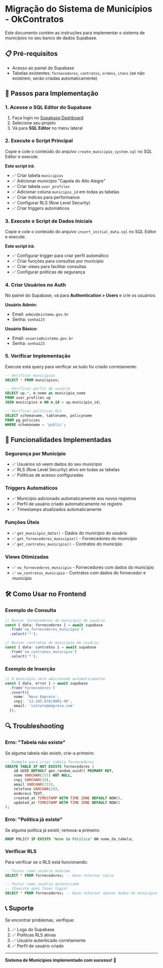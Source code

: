 # Migração do Sistema de Municípios - OkContratos

Este documento contém as instruções para implementar o sistema de municípios no seu banco de dados Supabase.

## 📋 Pré-requisitos

- Acesso ao painel do Supabase
- Tabelas existentes: `fornecedores`, `contratos`, `ordens`, `itens` (se não existirem, serão criadas automaticamente)

## 🚀 Passos para Implementação

### 1. Acesse o SQL Editor do Supabase

1. Faça login no [Supabase Dashboard](https://supabase.com/dashboard)
2. Selecione seu projeto
3. Vá para **SQL Editor** no menu lateral

### 2. Execute o Script Principal

Copie e cole o conteúdo do arquivo `create_municipio_system.sql` no SQL Editor e execute.

**Este script irá:**
- ✅ Criar tabela `municipios`
- ✅ Adicionar município "Capela do Alto Alegre"
- ✅ Criar tabela `user_profiles`
- ✅ Adicionar coluna `municipio_id` em todas as tabelas
- ✅ Criar índices para performance
- ✅ Configurar RLS (Row Level Security)
- ✅ Criar triggers automáticos

### 3. Execute o Script de Dados Iniciais

Copie e cole o conteúdo do arquivo `insert_initial_data.sql` no SQL Editor e execute.

**Este script irá:**
- ✅ Configurar trigger para criar perfil automático
- ✅ Criar funções para consultas por município
- ✅ Criar views para facilitar consultas
- ✅ Configurar políticas de segurança

### 4. Criar Usuários no Auth

No painel do Supabase, vá para **Authentication > Users** e crie os usuários:

**Usuário Admin:**
- Email: `admin@sistema.gov.br`
- Senha: `senha123`

**Usuário Básico:**
- Email: `usuario@sistema.gov.br`
- Senha: `senha123`

### 5. Verificar Implementação

Execute esta query para verificar se tudo foi criado corretamente:

```sql
-- Verificar municípios
SELECT * FROM municipios;

-- Verificar perfis de usuário
SELECT up.*, m.nome as municipio_nome 
FROM user_profiles up 
JOIN municipios m ON m.id = up.municipio_id;

-- Verificar políticas RLS
SELECT schemaname, tablename, policyname 
FROM pg_policies 
WHERE schemaname = 'public';
```

## 🔧 Funcionalidades Implementadas

### Segurança por Município
- ✅ Usuários só veem dados do seu município
- ✅ RLS (Row Level Security) ativo em todas as tabelas
- ✅ Políticas de acesso configuradas

### Triggers Automáticos
- ✅ Município adicionado automaticamente aos novos registros
- ✅ Perfil de usuário criado automaticamente no registro
- ✅ Timestamps atualizados automaticamente

### Funções Úteis
- ✅ `get_municipio_data()` - Dados do município do usuário
- ✅ `get_fornecedores_municipio()` - Fornecedores do município
- ✅ `get_contratos_municipio()` - Contratos do município

### Views Otimizadas
- ✅ `vw_fornecedores_municipio` - Fornecedores com dados do município
- ✅ `vw_contratos_municipio` - Contratos com dados do fornecedor e município

## 🛠️ Como Usar no Frontend

### Exemplo de Consulta

```typescript
// Buscar fornecedores do município do usuário
const { data: fornecedores } = await supabase
  .from('vw_fornecedores_municipio')
  .select('*');

// Buscar contratos do município do usuário
const { data: contratos } = await supabase
  .from('vw_contratos_municipio')
  .select('*');
```

### Exemplo de Inserção

```typescript
// O município será adicionado automaticamente
const { data, error } = await supabase
  .from('fornecedores')
  .insert({
    nome: 'Nova Empresa',
    cnpj: '12.345.678/0001-90',
    email: 'contato@empresa.com'
  });
```

## 🔍 Troubleshooting

### Erro: "Tabela não existe"
Se alguma tabela não existir, crie-a primeiro:

```sql
-- Exemplo para criar tabela fornecedores
CREATE TABLE IF NOT EXISTS fornecedores (
    id UUID DEFAULT gen_random_uuid() PRIMARY KEY,
    nome VARCHAR(255) NOT NULL,
    cnpj VARCHAR(18),
    email VARCHAR(255),
    telefone VARCHAR(20),
    endereco TEXT,
    created_at TIMESTAMP WITH TIME ZONE DEFAULT NOW(),
    updated_at TIMESTAMP WITH TIME ZONE DEFAULT NOW()
);
```

### Erro: "Política já existe"
Se alguma política já existir, remova-a primeiro:

```sql
DROP POLICY IF EXISTS "Nome da Política" ON nome_da_tabela;
```

### Verificar RLS
Para verificar se o RLS está funcionando:

```sql
-- Testar como usuário anônimo
SELECT * FROM fornecedores; -- Deve retornar vazio

-- Testar como usuário autenticado
-- (Execute após fazer login)
SELECT * FROM fornecedores; -- Deve retornar apenas dados do município
```

## 📞 Suporte

Se encontrar problemas, verifique:
1. ✅ Logs do Supabase
2. ✅ Políticas RLS ativas
3. ✅ Usuário autenticado corretamente
4. ✅ Perfil de usuário criado

---

**Sistema de Municípios implementado com sucesso! 🎉** 